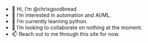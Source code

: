 - 👋 Hi, I’m @chrisgoodbread
- 👀 I’m interested in automation and AI/ML.
- 🌱 I’m currently learning python.
- 💞️ I’m looking to collaborate on nothing at the moment.
- 📫 Reach out to me through this site for now.

<!---
chrisgoodbread/chrisgoodbread is a ✨ special ✨ repository because its `README.md` (this file) appears on your GitHub profile.
You can click the Preview link to take a look at your changes.
--->
